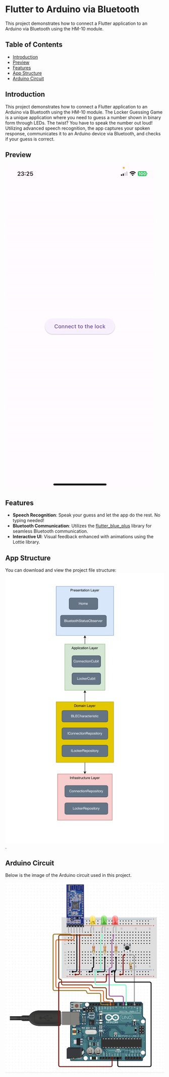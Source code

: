 # Flutter to Arduino via Bluetooth

This project demonstrates how to connect a Flutter application to an Arduino via Bluetooth using the HM-10 module.

## Table of Contents
- [Introduction](#introduction)
- [Preview](#preview)
- [Features](#features)
- [App Structure](#project-file-structure)
- [Arduino Circuit](#arduino-circuit)

## Introduction

This project demonstrates how to connect a Flutter application to an Arduino via Bluetooth using the HM-10 module.
The Locker Guessing Game is a unique application where you need to guess a number shown in binary form through LEDs. The twist? You have to speak the number out loud! Utilizing advanced speech recognition, the app captures your spoken response, communicates it to an Arduino device via Bluetooth, and checks if your guess is correct.

## Preview

![Preview of the Flutter application connecting to Arduino](readme_assets/preview.gif)

## Features

- **Speech Recognition**: Speak your guess and let the app do the rest. No typing needed!
- **Bluetooth Communication**: Utilizes the [flutter_blue_plus](https://pub.dev/packages/flutter_blue_plus) library for seamless Bluetooth communication.
- **Interactive UI**: Visual feedback enhanced with animations using the Lottie library.

## App Structure

You can download and view the project file structure:
![File Structure](readme_assets/file_structure.png).

## Arduino Circuit

Below is the image of the Arduino circuit used in this project.

![Arduino Circuit](readme_assets/arduino_circuit.png)
